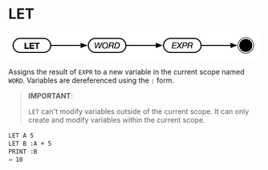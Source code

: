 # LET

![LET Syntax](../assets/let.png)

Assigns the result of `EXPR` to a new variable in the current scope named `WORD`. Variables are dereferenced using the `:` form.

> **IMPORTANT**:
>
> `LET` can't modify variables outside of the current scope. It can only create and modify variables within the current scope.

```text
LET A 5
LET B :A + 5
PRINT :B
→ 10
```
